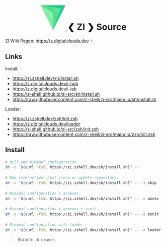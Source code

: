 <h1 align="center">
  <a href="https://github.com/z-shell/zi">
    <img src="https://github.com/z-shell/zi/raw/main/docs/images/logo.svg" alt="Logo" width="80" height="80">
  </a>
❮ ZI ❯ Source
</h1>

ZI Wiki Pages: https://z.digitalclouds.dev :sparkles:

## Links

Install:

- https://zi.zshell.dev/sh/install.sh
- https://z.digitalclouds.dev/i-hub
- https://z.digitalclouds.dev/i-lab
- https://z-shell.github.io/zi-src/sh/install.sh
- https://raw.githubusercontent.com/z-shell/zi-src/main/lib/sh/install.sh

Loader:

- https://zi.zshell.dev/zsh/init.zsh
- https://z.digitalclouds.dev/loader
- https://z-shell.github.io/zi-src/zsh/init.zsh
- https://raw.githubusercontent.com/z-shell/zi-src/main/lib/zsh/init.zsh

## Install

```zsh
# Will add minimal configuration
sh -c "$(curl -fsSL https://zi.zshell.dev/sh/install.sh)" --

# Non interactive. Just clone or update repository.
sh -c "$(curl -fsSL https://zi.zshell.dev/sh/install.sh)" -- -i skip

# Minimal configuration + annexes.
sh -c "$(curl -fsSL https://zi.zshell.dev/sh/install.sh)" -- -a annex

# Minimal configuration + annexes + zunit.
sh -c "$(curl -fsSL https://zi.zshell.dev/sh/install.sh)" -- -a zunit

# Minimal configuration with loader
sh -c "$(curl -fsSL https://zi.zshell.dev/sh/install.sh)" -- -a loader
```

> Branch: `-b branch`
